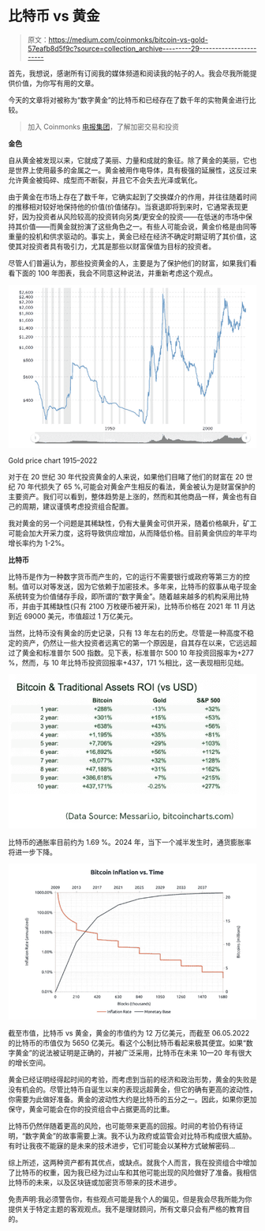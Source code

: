 # 比特币 vs 黄金

> 原文：<https://medium.com/coinmonks/bitcoin-vs-gold-57eafb8d5f9c?source=collection_archive---------29----------------------->

首先，我想说，感谢所有订阅我的媒体频道和阅读我的帖子的人。我会尽我所能提供价值，为你写有用的文章。

今天的文章将对被称为“数字黄金”的比特币和已经存在了数千年的实物黄金进行比较。

> 加入 Coinmonks [电报集团](https://t.me/joinchat/Trz8jaxd6xEsBI4p)，了解加密交易和投资

**金色**

自从黄金被发现以来，它就成了美丽、力量和成就的象征。除了黄金的美丽，它也是世界上使用最多的金属之一。黄金被用作电导体，具有极强的延展性，这反过来允许黄金被捣碎、成型而不断裂，并且它不会失去光泽或氧化。

由于黄金在市场上存在了数千年，它确实起到了交换媒介的作用，并往往随着时间的推移相对较好地保持他的价值(价值储存)。当衰退即将到来时，它通常表现更好，因为投资者从风险较高的投资转向另类/更安全的投资——在低迷的市场中保持其价值——而黄金就扮演了这些角色之一。有些人可能会说，黄金价格是由同等重量的投机和供求驱动的。事实上，黄金已经在经济不确定时期证明了其价值，这使其对投资者具有吸引力，尤其是那些以财富保值为目标的投资者。

尽管人们普遍认为，那些投资黄金的人，主要是为了保护他们的财富，如果我们看看下面的 100 年图表，我会不同意这种说法，并重新考虑这个观点。

![](img/5c5fc3d1dcaf2185f848f7a030d5249b.png)

Gold price chart 1915–2022

对于在 20 世纪 30 年代投资黄金的人来说，如果他们目睹了他们的财富在 20 世纪 70 年代损失了 65 %,可能会对黄金产生相反的看法，黄金被认为是财富保护的主要资产。我们可以看到，整体趋势是上涨的，然而和其他商品一样，黄金也有自己的周期，建议谨慎考虑投资组合配置。

我对黄金的另一个问题是其稀缺性，仍有大量黄金可供开采，随着价格飙升，矿工可能会加大开采力度，这将导致供应增加，从而降低价格。目前黄金供应的年平均增长率约为 1-2%。

**比特币**

比特币是作为一种数字货币而产生的，它的运行不需要银行或政府等第三方的控制。值可以对等发送，因为它依赖于加密技术。多年来，比特币的叙事从电子现金系统转变为价值储存手段，即所谓的“数字黄金”。随着越来越多的机构采用比特币，并由于其稀缺性(只有 2100 万枚硬币被开采)，比特币价格在 2021 年 11 月达到近 69000 美元，市值超过 1 万亿美元。

当然，比特币没有黄金的历史记录，只有 13 年左右的历史。尽管是一种高度不稳定的资产，仍然让一些大投资者远离它的第一个原因是，自其存在以来，它远远超过了黄金和标准普尔 500 指数。见下表，标准普尔 500 10 年投资回报率为+277 %，然而，与 10 年比特币投资回报率+437，171 %相比，这一表现相形见绌。

![](img/b835a4f0a2a55e71a33c9b447f9badd6.png)

比特币的通胀率目前约为 1.69 %。2024 年，当下一个减半发生时，通货膨胀率将进一步下降。

![](img/9fb46edab1e53821306cf66c164655e1.png)

截至市值，比特币 vs 黄金，黄金的市值约为 12 万亿美元，而截至 06.05.2022 的比特币的市值仅为 5650 亿美元。看这个公制比特币看起来极其便宜。如果“数字黄金”的说法被证明是正确的，并被广泛采用，比特币在未来 10—20 年有很大的增长空间。

黄金已经证明经得起时间的考验，而考虑到当前的经济和政治形势，黄金的失败是没有机会的。尽管比特币自诞生以来的表现远超黄金，但它的确有更高的波动性，你需要为此做好准备。黄金的波动性大约是比特币的五分之一。因此，如果你更加保守，黄金可能会在你的投资组合中占据更高的比重。

比特币仍然伴随着更高的风险，也可能带来更高的回报。时间的考验仍有待证明，“数字黄金”的故事需要上演。我不认为政府或监管会对比特币构成很大威胁。有时让我夜不能寐的是未来的技术进步，它们可能会以某种方式破解密码…

综上所述，这两种资产都有其优点，或缺点。就我个人而言，我在投资组合中增加了比特币的权重，因为我已经为过山车和其他可能出现的风险做好了准备。我相信比特币的未来，以及区块链或加密货币带来的技术进步。

免责声明:我必须警告你，有些观点可能是我个人的偏见，但是我会尽我所能为你提供关于特定主题的客观观点。我不是理财顾问，所有文章只会有严格的教育目的。